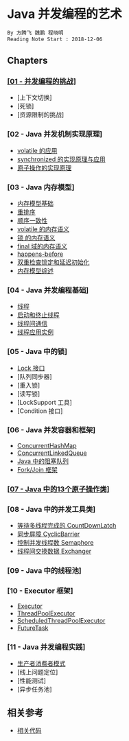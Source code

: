 # Java 并发编程的艺术
```md
By 方腾飞 魏鹏 程晓明
Reading Note Start : 2018-12-06
```

## Chapters

### [[01 - 并发编程的挑战]](01-challenge.md)
* [上下文切换]
* [死锁]
* [资源限制的挑战]

### [02 - Java 并发机制实现原理]
* [volatile 的应用](02-underlying-principle/02-01_volatile_application.md)
* [synchronized 的实现原理与应用](02-underlying-principle/02-02_synchronized.md)
* [原子操作的实现原理](02-underlying-principle/02-03_atomic_oprations.md)

### [03 - Java 内存模型]
* [内存模型基础](03-JMM/03-1-JMM.md)
* [重排序](03-JMM/03-2-reorder.md)
* [顺序一致性](03-JMM//03-3-sequential-consistency.md)
* [volatile 的内存语义](03-JMM/03-04-volatile-memory-semantics.md)
* [锁 的内存语义](03-JMM/03-05-lock-memory-semantics.md)
* [final 域的内存语义](03-JMM/03-06-final-memory-semantics.md)
* [happens-before](03-JMM/03-07-happens-before.md)
* [双重检查锁定和延迟初始化](03-JMM/03-08-recheck-lock-and-latency-init.md)
* [内存模型综述](03-JMM/03-09-summary.md)

### [04 - Java 并发编程基础]
* [线程](04-thread/04-01_thread.md)
* [启动和终止线程](04-thread/04-01_thread.md)
* [线程间通信](04-thread/04-02_thread_comunication.md)
* [线程应用实例](04-thread/04-03_thread_appliaction.md)

### [05 - Java 中的锁]
* [Lock 接口](05-lock_in_java/05-01_Lock-interface.md)
* [队列同步器]
* [重入锁]
* [读写锁]
* [LockSupport 工具]
* [Condition 接口]

### [06 - Java 并发容器和框架]
* [ConcurrentHashMap](06-concurrent-container-and-frame/06-01_ConcurrentHashMap.md)
* [ConcurrentLinkedQueue](06-concurrent-container-and-frame/06-02_ConcurrentLinkedQueue.md)
* [Java 中的阻塞队列](06-concurrent-container-and-frame/06-03_blocking-queue.md)
* [Fork/Join 框架](06-concurrent-container-and-frame/06-04_Fork-Join.md)

### [[07 - Java 中的13个原子操作类]](07-atomic-class.md)

### [08 - Java 中的并发工具类]
* [等待多线程完成的 CountDownLatch](01-JCU/08-01_CountDownLatch.md)
* [同步屏障 CyclicBarrier](01-JCU/08-02_CyclicBarrier.md)
* [控制并发线程数 Semaphore](01-JCU/08-03-Semaphore.md)
* [线程间交换数据 Exchanger](01-JCU/08-04_Exchanger.md)

### [09 - Java 中的线程池]

### [10 - Executor 框架]
* [Executor](10-executor/10-01_Executor.md)
* [ThreadPoolExecutor](10-executor/10-02_ThreadPoolExecutor.md)
* [ScheduledThreadPoolExecutor](10-executor/10-03_ScheduledThreadPoolExecutor.md)
* [FutureTask](10-executor/10-04_FutureTask.md)

### [11 - Java 并发编程实践]
* [生产者消费者模式](11-practice/11-01_Producer-and-Comsumer.md)
* [线上问题定位]
* [性能测试]
* [异步任务池]



## 相关参考
* [相关代码](https://github.com/soogbo/ArtConcurrentBook/tree/master/source/ArtConcurrentBook/src)